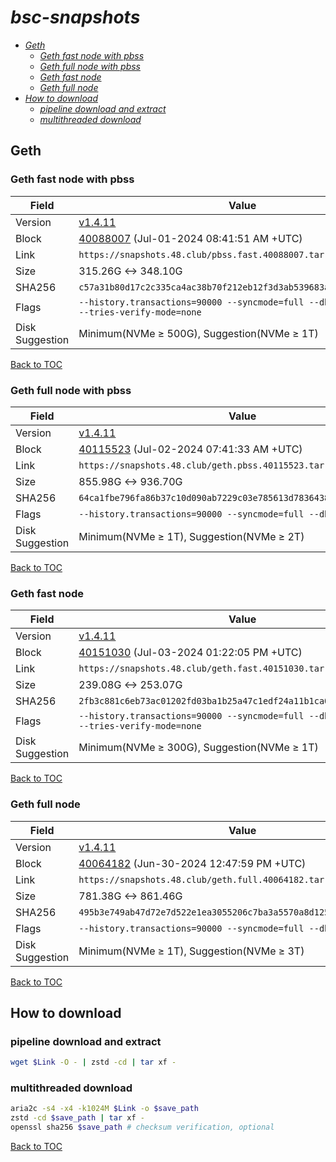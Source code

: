 # *bsc-snapshots*


- *[Geth](#geth)*
    - *[Geth fast node with pbss](#geth-fast-node-with-pbss)*
    - *[Geth full node with pbss](#geth-full-node-with-pbss)*
    - *[Geth fast node](#geth-fast-node)*
    - *[Geth full node](#geth-full-node)*
- *[How to download](#how-to-download)*
    - *[pipeline download and extract](#pipeline-download-and-extract)*
    - *[multithreaded download](#multithreaded-download)*

## Geth
### Geth fast node with pbss

| Field |Value |
| --- | --- |
| Version | [v1.4.11](https://github.com/bnb-chain/bsc/releases/tag/v1.4.11) |
| Block | [40088007](https://bscscan.com/block/40088007) (Jul-01-2024 08:41:51 AM +UTC) |
| Link | `https://snapshots.48.club/pbss.fast.40088007.tar.zst` |
| Size | 315.26G <-> 348.10G |
| SHA256 | `c57a31b80d17c2c335ca4ac38b70f212eb12f3d3ab539683a152308e905918e5` |
| Flags | `--history.transactions=90000 --syncmode=full --db.engine=pebble --tries-verify-mode=none` |
| Disk Suggestion | Minimum(NVMe ≥ 500G), Suggestion(NVMe ≥ 1T)|

[Back to TOC](#bsc-snapshots)

### Geth full node with pbss

| Field |Value |
| --- | --- |
| Version | [v1.4.11](https://github.com/bnb-chain/bsc/releases/tag/v1.4.11) |
| Block | [40115523](https://bscscan.com/block/40115523) (Jul-02-2024 07:41:33 AM +UTC) |
| Link | `https://snapshots.48.club/geth.pbss.40115523.tar.zst` |
| Size | 855.98G <-> 936.70G |
| SHA256 | `64ca1fbe796fa86b37c10d090ab7229c03e785613d783643832f528f30870277` |
| Flags | `--history.transactions=90000 --syncmode=full --db.engine=pebble` |
| Disk Suggestion | Minimum(NVMe ≥ 1T), Suggestion(NVMe ≥ 2T)|

[Back to TOC](#bsc-snapshots)

### Geth fast node

| Field |Value |
| --- | --- |
| Version | [v1.4.11](https://github.com/bnb-chain/bsc/releases/tag/v1.4.11) |
| Block | [40151030](https://bscscan.com/block/40151030) (Jul-03-2024 01:22:05 PM +UTC) |
| Link | `https://snapshots.48.club/geth.fast.40151030.tar.zst` |
| Size | 239.08G <-> 253.07G |
| SHA256 | `2fb3c881c6eb73ac01202fd03ba1b25a47c1edf24a11b1ca073c6d7531bf775c` |
| Flags | `--history.transactions=90000 --syncmode=full --db.engine=pebble --tries-verify-mode=none` |
| Disk Suggestion | Minimum(NVMe ≥ 300G), Suggestion(NVMe ≥ 1T)|

[Back to TOC](#bsc-snapshots)

### Geth full node

| Field |Value |
| --- | --- |
| Version | [v1.4.11](https://github.com/bnb-chain/bsc/releases/tag/v1.4.11) |
| Block | [40064182](https://bscscan.com/block/40064182) (Jun-30-2024 12:47:59 PM +UTC) |
| Link | `https://snapshots.48.club/geth.full.40064182.tar.zst` |
| Size | 781.38G <-> 861.46G |
| SHA256 | `495b3e749ab47d72e7d522e1ea3055206c7ba3a5570a8d12528792a79ba62faa` |
| Flags | `--history.transactions=90000 --syncmode=full --db.engine=pebble` |
| Disk Suggestion | Minimum(NVMe ≥ 1T), Suggestion(NVMe ≥ 3T)|

[Back to TOC](#bsc-snapshots)

## How to download
### pipeline download and extract

```bash
wget $Link -O - | zstd -cd | tar xf -
```

### multithreaded download

```bash
aria2c -s4 -x4 -k1024M $Link -o $save_path
zstd -cd $save_path | tar xf -
openssl sha256 $save_path # checksum verification, optional
```

[Back to TOC](#bsc-snapshots)
